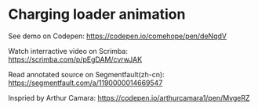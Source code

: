# Charging loader animation

See demo on Codepen: https://codepen.io/comehope/pen/deNqdV

Watch interractive video on Scrimba: https://scrimba.com/p/pEgDAM/cvrwJAK

Read annotated source on Segmentfault(zh-cn): https://segmentfault.com/a/1190000014669547

Inspried by Arthur Camara: https://codepen.io/arthurcamara1/pen/MvgeRZ
